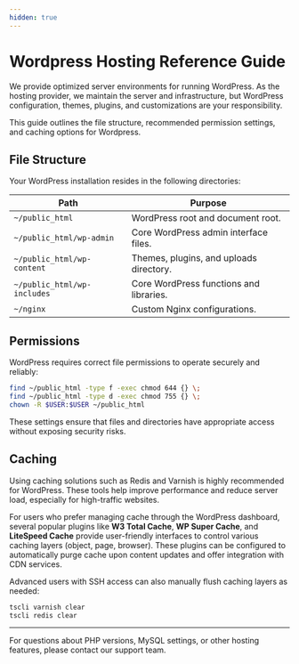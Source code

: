```yaml
---
hidden: true
---
```

# Wordpress Hosting Reference Guide

We provide optimized server environments for running WordPress. As the hosting provider, we maintain the server and infrastructure, but WordPress configuration, themes, plugins, and customizations are your responsibility.

This guide outlines the file structure, recommended permission settings, and caching options for Wordpress.

## File Structure

Your WordPress installation resides in the following directories:

| Path                        | Purpose                                 |
| --------------------------- | --------------------------------------- |
| `~/public_html`             | WordPress root and document root.       |
| `~/public_html/wp-admin`    | Core WordPress admin interface files.   |
| `~/public_html/wp-content`  | Themes, plugins, and uploads directory. |
| `~/public_html/wp-includes` | Core WordPress functions and libraries. |
| `~/nginx`                   | Custom Nginx configurations.            |

## Permissions

WordPress requires correct file permissions to operate securely and reliably:

```bash
find ~/public_html -type f -exec chmod 644 {} \;
find ~/public_html -type d -exec chmod 755 {} \;
chown -R $USER:$USER ~/public_html
```

These settings ensure that files and directories have appropriate access without exposing security risks.

## Caching

Using caching solutions such as Redis and Varnish is highly recommended for WordPress. These tools help improve performance and reduce server load, especially for high-traffic websites.

For users who prefer managing cache through the WordPress dashboard, several popular plugins like **W3 Total Cache**, **WP Super Cache**, and **LiteSpeed Cache** provide user-friendly interfaces to control various caching layers (object, page, browser). These plugins can be configured to automatically purge cache upon content updates and offer integration with CDN services.

Advanced users with SSH access can also manually flush caching layers as needed:

```bash
tscli varnish clear
tscli redis clear
```

---

For questions about PHP versions, MySQL settings, or other hosting features, please contact our support team.
